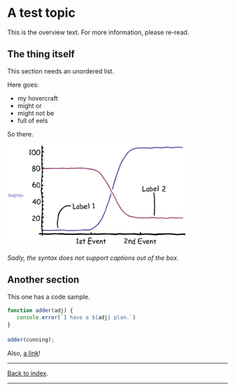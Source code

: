 # A test topic

This is the overview text. For more information, please re-read.

## The thing itself

This section needs an unordered list.

Here goes:

* my hovercraft
* might or
* might not be
* full of eels

So there.

![Sadly, the syntax does not support captions out of the box.](_images/diagram-1.png)

*Sadly, the syntax does not support captions out of the box.*

## Another section

This one has a code sample.

```javascript
function adder(adj) {
   console.error(`I have a ${adj} plan.`)
}

adder(cunning);
```

Also, [a link](test-topic-2.md)!

---

[Back to index](http://dtce-jenkins.duckdns.org:8080/).

---
